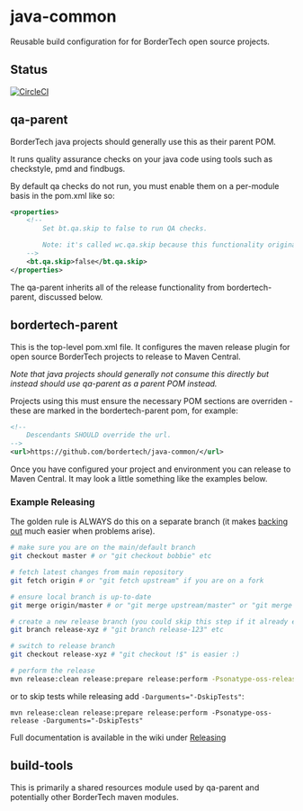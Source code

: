 # java-common
Reusable build configuration for for BorderTech open source projects.

## Status

[![CircleCI](https://circleci.com/gh/BorderTech/java-common.svg?style=svg)](https://circleci.com/gh/BorderTech/java-common)

## qa-parent
BorderTech java projects should generally use this as their parent POM.

It runs quality assurance checks on your java code using tools such as checkstyle, pmd and findbugs.

By default qa checks do not run, you must enable them on a per-module basis in the pom.xml like so:

```xml
<properties>
	<!--
		Set bt.qa.skip to false to run QA checks.

		Note: it's called wc.qa.skip because this functionality originated in the WComponents project.
	-->
	<bt.qa.skip>false</bt.qa.skip>
</properties>
``` 

The qa-parent inherits all of the release functionality from bordertech-parent, discussed below.

## bordertech-parent
This is the top-level pom.xml file. 
It configures the maven release plugin for open source BorderTech projects to release to Maven Central.

_Note that java projects should generally not consume this directly but instead should use qa-parent as a parent POM instead._

Projects using this must ensure the necessary POM sections are overriden - these are marked in the bordertech-parent pom, for example:

```xml
<!--
	Descendants SHOULD override the url.
-->
<url>https://github.com/bordertech/java-common/</url>
```

Once you have configured your project and environment you can release to Maven Central. It may look a little something like the examples below.

### Example Releasing
The golden rule is ALWAYS do this on a separate branch (it makes [backing out](https://github.com/BorderTech/java-common/wiki/Releasing#dealing-with-failure) much easier when problems arise).

```bash
# make sure you are on the main/default branch
git checkout master # or "git checkout bobbie" etc

# fetch latest changes from main repository
git fetch origin # or "git fetch upstream" if you are on a fork

# ensure local branch is up-to-date
git merge origin/master # or "git merge upstream/master" or "git merge upstream/bobbie" etc

# create a new release branch (you could skip this step if it already exists which it probably shouldn't)
git branch release-xyz # "git branch release-123" etc

# switch to release branch
git checkout release-xyz # "git checkout !$" is easier :)

# perform the release
mvn release:clean release:prepare release:perform -Psonatype-oss-release
```

or to skip tests while releasing add `-Darguments="-DskipTests"`:

```
mvn release:clean release:prepare release:perform -Psonatype-oss-release -Darguments="-DskipTests"
```


Full documentation is available in the wiki under [Releasing](https://github.com/BorderTech/java-common/wiki/Releasing)

## build-tools
This is primarily a shared resources module used by qa-parent and potentially other BorderTech maven modules.

